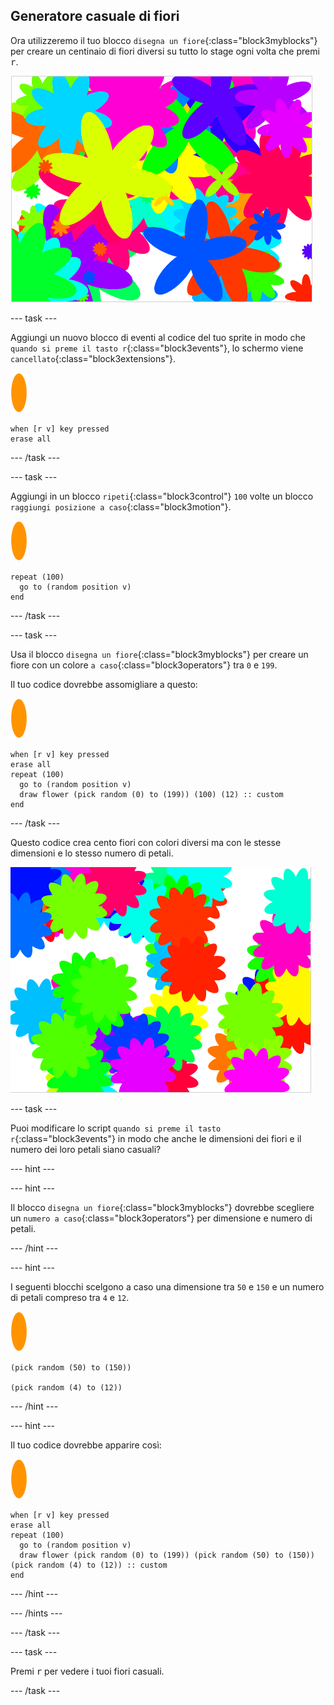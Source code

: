 ## Generatore casuale di fiori

Ora utilizzeremo il tuo blocco `disegna un fiore`{:class="block3myblocks"} per creare un centinaio di fiori diversi su tutto lo stage ogni volta che premi <kbd>r</kbd>.

![fiori a caso](images/flower-random.png)

\--- task \---

Aggiungi un nuovo blocco di eventi al codice del tuo sprite in modo che `quando si preme il tasto r`{:class="block3events"}, lo schermo viene `cancellato`{:class="block3extensions"}.

![sprite fiore](images/flower-sprite.png)

```blocks3
when [r v] key pressed
erase all
```

\--- /task \---

\--- task \---

Aggiungi in un blocco `ripeti`{:class="block3control"} `100` volte un blocco `raggiungi posizione a caso`{:class="block3motion"}.

![sprite fiore](images/flower-sprite.png)

```blocks3
repeat (100)
  go to (random position v)
end
```

\--- /task \---

\--- task \---

Usa il blocco `disegna un fiore`{:class="block3myblocks"} per creare un fiore con un colore `a caso`{:class="block3operators"} tra `0` e `199`.

Il tuo codice dovrebbe assomigliare a questo:

![sprite fiore](images/flower-sprite.png)

```blocks3
when [r v] key pressed
erase all
repeat (100) 
  go to (random position v)
  draw flower (pick random (0) to (199)) (100) (12) :: custom
end
```

\--- /task \---

Questo codice crea cento fiori con colori diversi ma con le stesse dimensioni e lo stesso numero di petali.

![fiori con solo colori casuali](images/flower-random-colour.png)

\--- task \---

Puoi modificare lo script `quando si preme il tasto r`{:class="block3events"} in modo che anche le dimensioni dei fiori e il numero dei loro petali siano casuali?

\--- hint \---

\--- hint \---

Il blocco `disegna un fiore`{:class="block3myblocks"} dovrebbe scegliere un `numero a caso`{:class="block3operators"} per dimensione e numero di petali.

\--- /hint \---

\--- hint \---

I seguenti blocchi scelgono a caso una dimensione tra `50` e `150` e un numero di petali compreso tra `4` e `12`.

![sprite fiore](images/flower-sprite.png)

```blocks3
(pick random (50) to (150))

(pick random (4) to (12))
```

\--- /hint \---

\--- hint \---

Il tuo codice dovrebbe apparire così:

![sprite fiore](images/flower-sprite.png)

```blocks3
when [r v] key pressed
erase all
repeat (100) 
  go to (random position v)
  draw flower (pick random (0) to (199)) (pick random (50) to (150)) (pick random (4) to (12)) :: custom
end
```

\--- /hint \---

\--- /hints \---

\--- /task \---

\--- task \---

Premi <kbd>r</kbd> per vedere i tuoi fiori casuali.

\--- /task \---
